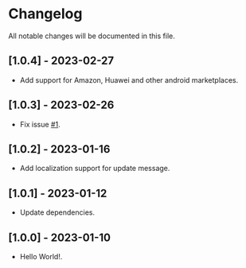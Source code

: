 # Changelog

All notable changes will be documented in this file.

## [1.0.4] - 2023-02-27

* Add support for Amazon, Huawei and other android marketplaces.

## [1.0.3] - 2023-02-26

* Fix issue [#1](https://github.com/appupgrade-dev/app-upgrade-android-sdk/issues/1).

## [1.0.2] - 2023-01-16

* Add localization support for update message.

## [1.0.1] - 2023-01-12

* Update dependencies.

## [1.0.0] - 2023-01-10

* Hello World!.
